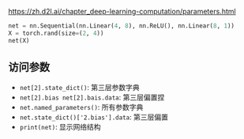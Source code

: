 https://zh.d2l.ai/chapter_deep-learning-computation/parameters.html

```python
net = nn.Sequential(nn.Linear(4, 8), nn.ReLU(), nn.Linear(8, 1))
X = torch.rand(size=(2, 4))
net(X)
```

## 访问参数

- `net[2].state_dict()`: 第三层参数字典
- `net[2].bias net[2].bais.data`: 第三层偏置捏
- `net.named_parameters()`: 所有参数字典
- `net.state_dict()['2.bias'].data`: 第三层偏置
- `print(net)`: 显示网络结构
